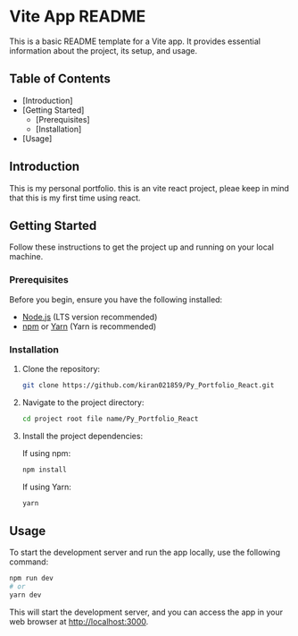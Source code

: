 
# Vite App README

This is a basic README template for a Vite app. It provides essential information about the project, its setup, and usage.

## Table of Contents
- [Introduction]
- [Getting Started]
  - [Prerequisites]
  - [Installation]
- [Usage]


## Introduction

This is my personal portfolio. this is an vite react project, pleae keep in mind that this is my first time using react.   

## Getting Started

Follow these instructions to get the project up and running on your local machine.

### Prerequisites

Before you begin, ensure you have the following installed:

- [Node.js](https://nodejs.org/) (LTS version recommended)
- [npm](https://www.npmjs.com/) or [Yarn](https://yarnpkg.com/) (Yarn is recommended)

### Installation

1. Clone the repository:

   ```bash
   git clone https://github.com/kiran021859/Py_Portfolio_React.git
   ```

2. Navigate to the project directory:

   ```bash
   cd project root file name/Py_Portfolio_React
   ```

3. Install the project dependencies:

   If using npm:

   ```bash
   npm install
   ```

   If using Yarn:

   ```bash
   yarn
   ```

## Usage

To start the development server and run the app locally, use the following command:

```bash
npm run dev
# or
yarn dev
```

This will start the development server, and you can access the app in your web browser at [http://localhost:3000](http://localhost:3000).


